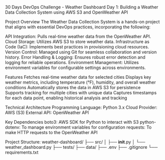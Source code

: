 30 Days DevOps Challenge - Weather Dashboard
Day 1: Building a Weather Data Collection System using AWS S3 and OpenWeather API

Project Overview
The Weather Data Collection System is a hands-on project that aligns with essential DevOps practices, incorporating the following:

API Integration: Pulls real-time weather data from the OpenWeather API.
Cloud Storage: Utilizes AWS S3 to store weather data.
Infrastructure as Code (IaC): Implements best practices in provisioning cloud resources.
Version Control: Managed using Git for seamless collaboration and version history.
Error Handling & Logging: Ensures robust error detection and logging for reliable operations.
Environment Management: Utilizes environment variables for configurable settings across environments.

Features
Fetches real-time weather data for selected cities
Displays key weather metrics, including temperature (°F), humidity, and overall weather conditions
Automatically stores the data in AWS S3 for persistence
Supports tracking for multiple cities with unique data
Captures timestamps for each data point, enabling historical analysis and tracking

Technical Architecture
Programming Language: Python 3.x
Cloud Provider: AWS (S3)
External API: OpenWeather API

Key Dependencies
boto3: AWS SDK for Python to interact with S3
python-dotenv: To manage environment variables for configuration
requests: To make HTTP requests to the OpenWeather API

Project Structure:
weather-dashboard/
├── src/
│   ├── __init__.py
│   └── weather_dashboard.py
├── tests/
├── data/
├── .env
├── .gitignore
└── requirements.txt




